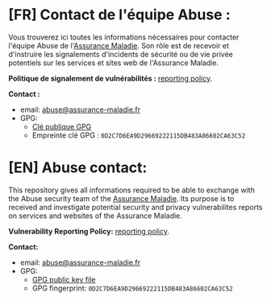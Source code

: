 # [FR] Contact de l'équipe Abuse :
Vous trouverez ici toutes les informations nécessaires pour contacter l'équipe Abuse de l'[Assurance Maladie](https://www.ameli.fr/). Son rôle est de recevoir et d'instruire les signalements d'incidents de sécurité ou de vie privée potentiels sur les services et sites web de l'Assurance Maladie.

**Politique de signalement de vulnérabilités :** [reporting policy](/abuse/reporting/).

**Contact :**
* email: [abuse@assurance-maladie.fr](mailto:abuse@assurance-maladie.fr)
* GPG:
  * [Clé publique GPG](https://github.com/AssuranceMaladieSec/abuse/blob/master/abuse-gpg-public-key.txt) 
  * Empreinte clé GPG : `0D2C7D6EA9D29669222115DB483A86602CA63C52`

# [EN] Abuse contact:
This repository gives all informations required to be able to exchange with the Abuse security team of the [Assurance Maladie](https://www.ameli.fr/). Its purpose is to received and investigate potential security and privacy vulnerabilites reports on services and websites of the Assurance Maladie.

**Vulnerability Reporting Policy:** [reporting policy](/abuse/reporting/).

**Contact:**
* email: [abuse@assurance-maladie.fr](mailto:abuse@assurance-maladie.fr)
* GPG:
  * [GPG public key file](https://github.com/AssuranceMaladieSec/abuse/blob/master/abuse-gpg-public-key.txt)
  * GPG fingerprint: `0D2C7D6EA9D29669222115DB483A86602CA63C52`

